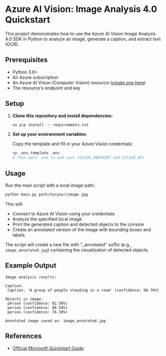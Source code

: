 # Azure AI Vision: Image Analysis 4.0 Quickstart

This project demonstrates how to use the Azure AI Vision Image Analysis 4.0 SDK in Python to analyze an image, generate a caption, and extract text (OCR).

## Prerequisites

- Python 3.8+
- An Azure subscription
- An Azure AI Vision (Computer Vision) resource ([create one here](https://portal.azure.com/))
- The resource's endpoint and key

## Setup

1. **Clone this repository and install dependencies:**

   ```sh
   uv pip install -r requirements.txt
   ```

2. **Set up your environment variables:**

   Copy the template and fill in your Azure Vision credentials:

   ```sh
   cp .env.template .env
   # Then edit .env to add your VISION_ENDPOINT and VISION_KEY
   ```

## Usage

Run the main script with a local image path:

```sh
python main.py path/to/your/image.jpg
```

This will:
- Connect to Azure AI Vision using your credentials
- Analyze the specified local image
- Print the generated caption and detected objects to the console
- Create an annotated version of the image with bounding boxes and labels

The script will create a new file with "_annotated" suffix (e.g., `image_annotated.jpg`) containing the visualization of detected objects.

## Example Output

```
Image analysis results:

Caption:
 Caption: 'A group of people standing in a room' (confidence: 98.76%)

Objects in image:
 person (confidence: 92.50%)
 person (confidence: 88.50%)
 person (confidence: 76.30%)

Annotated image saved as: image_annotated.jpg
```

## References

- [Official Microsoft Quickstart Guide](https://learn.microsoft.com/en-us/azure/ai-services/computer-vision/quickstarts-sdk/image-analysis-client-library-40?pivots=programming-language-python&tabs=visual-studio%2Clinux)
